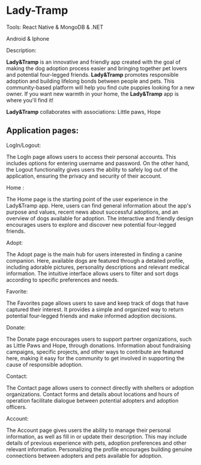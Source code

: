 # Lady-Tramp

Tools: React Native & MongoDB & .NET

Android & Iphone

Description:

**Lady&Tramp** is an innovative and friendly app created with the goal of making the dog adoption process easier and bringing together pet lovers and potential four-legged friends.  **Lady&Tramp** promotes responsible adoption and building lifelong bonds between people and pets. This community-based platform will help you find cute puppies looking for a new owner. If you want new warmth in your home, the **Lady&Tramp** app is where you'll find it!

**Lady&Tramp** collaborates with associations: Little paws, Hope

## Application pages:

LogIn/Logout:

The LogIn page allows users to access their personal accounts. This includes options for entering username and password. On the other hand, the Logout functionality gives users the ability to safely log out of the application, ensuring the privacy and security of their account.

Home :

The Home page is the starting point of the user experience in the Lady&Tramp app. Here, users can find general information about the app's purpose and values, recent news about successful adoptions, and an overview of dogs available for adoption. The interactive and friendly design encourages users to explore and discover new potential four-legged friends.

Adopt:

The Adopt page is the main hub for users interested in finding a canine companion. Here, available dogs are featured through a detailed profile, including adorable pictures, personality descriptions and relevant medical information. The intuitive interface allows users to filter and sort dogs according to specific preferences and needs.

Favorite:

The Favorites page allows users to save and keep track of dogs that have captured their interest. It provides a simple and organized way to return potential four-legged friends and make informed adoption decisions.

Donate:

The Donate page encourages users to support partner organizations, such as Little Paws and Hope, through donations. Information about fundraising campaigns, specific projects, and other ways to contribute are featured here, making it easy for the community to get involved in supporting the cause of responsible adoption.

Contact:

The Contact page allows users to connect directly with shelters or adoption organizations. Contact forms and details about locations and hours of operation facilitate dialogue between potential adopters and adoption officers.

Account:

The Account page gives users the ability to manage their personal information, as well as fill in or update their description. This may include details of previous experience with pets, adoption preferences and other relevant information. Personalizing the profile encourages building genuine connections between adopters and pets available for adoption.
